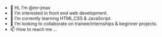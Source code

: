 - 👋 Hi, I’m @mr-jmax
- 👀 I’m interested in front end web development.
- 🌱 I’m currently learning HTML,CSS & JavaScript.
- 💞️ I’m looking to collaborate on trainee/internships & beginner projects.
- 📫 How to reach me ...

<!---
mr-jmax/mr-jmax is a ✨ special ✨ repository because its `README.md` (this file) appears on your GitHub profile.
You can click the Preview link to take a look at your changes.
--->
